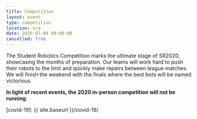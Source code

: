 ```yaml
---
title: Competition
layout: event
type: competition
location: n/a
date: 2020-07-04 09:00:00
cancelled: true
---
```


The Student Robotics Competition marks the ultimate stage of SR2020, showcasing the months of preparation. Our teams will work hard to push their robots to the limit and quickly make repairs between league matches. We will finish the weekend with the finals where the best bots will be named victorious.

**In light of recent events, the 2020 in-person competition will not be running.**

[covid-19]: {{ site.baseurl }}/covid-19/
